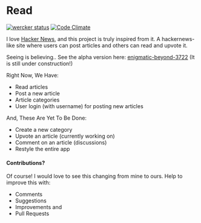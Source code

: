 # Read

[![wercker status](https://app.wercker.com/status/343bc2d34f94356f03e4b81b6d5ccab8/s "wercker status")](https://app.wercker.com/project/bykey/343bc2d34f94356f03e4b81b6d5ccab8) [![Code Climate](https://codeclimate.com/github/yedhukrishnan/read/badges/gpa.svg)](https://codeclimate.com/github/yedhukrishnan/read)

I love [Hacker News](https://news.ycombinator.com/), and this project is truly inspired from it. A hackernews-like site where users can post articles and others can read and upvote it.

Seeing is believing.. See the alpha version here: [enigmatic-beyond-3722](https://enigmatic-beyond-3722.herokuapp.com/) (It is still under construction!)

Right Now, We Have:

* Read articles
* Post a new article
* Article categories
* User login (with username) for posting new articles

And, These Are Yet To Be Done:

* Create a new category
* Upvote an article (currently working on)
* Comment on an article (discussions)
* Restyle the entire app


#### Contributions?

Of course! I would love to see this changing from mine to ours. Help to improve this with:
* Comments
* Suggestions
* Improvements and
* Pull Requests

